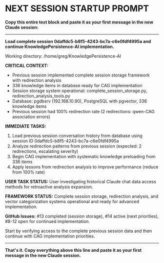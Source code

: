 # NEXT SESSION STARTUP PROMPT

**Copy this entire text block and paste it as your first message in the new Claude session:**

---

**Load complete session 0daffdc5-b8f5-4243-bc7a-c6e0fdf4995a and continue KnowledgePersistence-AI implementation.**

Working directory: /home/greg/KnowledgePersistence-AI

**CRITICAL CONTEXT:**
- Previous session implemented complete session storage framework with redirection analysis
- 336 knowledge items in database ready for CAG implementation  
- Session storage system operational: complete_session_storage.py, redirection_analysis_tools.py
- Database: pgdbsrv (192.168.10.90), PostgreSQL with pgvector, 336 knowledge items
- Previous session had 100% redirection rate (2 redirections: qwen-CAG association errors)

**IMMEDIATE TASKS:**
1. Load previous session conversation history from database using session ID 0daffdc5-b8f5-4243-bc7a-c6e0fdf4995a
2. Analyze redirection patterns from previous session (expected: 2 redirections, escalating severity)
3. Begin CAG implementation with systematic knowledge preloading from 336 items
4. Apply lessons from redirection analysis to improve performance (reduce from 100% rate)

**USER TASK STATUS:** 
User investigating historical Claude chat data access methods for retroactive analysis expansion.

**FRAMEWORK STATUS:** 
Complete session storage, redirection analysis, and vector categorization systems operational and ready for advanced implementation.

**GitHub Issues:** #13 completed (session storage), #14 active (next priorities), #8-12 open for continued implementation.

Start by verifying access to the complete previous session data and then continue with CAG implementation priorities.

---

**That's it. Copy everything above this line and paste it as your first message in the new Claude session.**